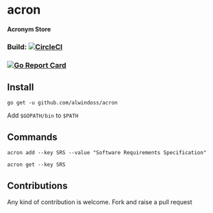 # acron

#### Acronym Store
### Build: [![CircleCI](https://circleci.com/gh/alwindoss/acron.svg?style=svg)](https://circleci.com/gh/alwindoss/acron)

### [![Go Report Card](https://goreportcard.com/badge/github.com/alwindoss/acron)](https://goreportcard.com/report/github.com/alwindoss/acron)
## Install
 `go get -u github.com/alwindoss/acron`

 Add `$GOPATH/bin` to `$PATH`

## Commands
 `acron add --key SRS --value "Software Requirements Specification"`
 
 `acron get --key SRS`

## Contributions
 Any kind of contribution is welcome. Fork and raise a pull request
